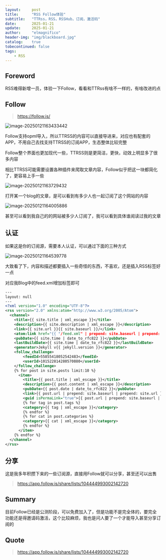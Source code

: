 ```yaml
---
layout:     post
title:      "RSS Follow体验"
subtitle:   "TTRss，RSS，RSSHub，订阅，激活码"
date:       2025-01-21
update:     2025-01-21
author:     "elmagnifico"
header-img: "img/blackboard.jpg"
catalog:    true
tobecontinued: false
tags:
    - RSS
---
```


## Foreword

RSS难得新增一员，体验一下Follow，看看和TTRss有啥不一样的，有啥改进的点



## Follow

> https://follow.is/

![image-20250121163433442](https://img.elmagnifico.tech/static/upload/elmagnifico/20250121163433541.png)

Follow支持opml导入，所以TTRSS的内容可以直接导进来，对应也有配套的APP，不用自己去找支持TTRSS的订阅APP，生态整体比较完整

Follow整个界面也更加现代一些，TTRSS则是更简洁，更快，动效上明显多了很多内容

相比TTRSS可能需要设置各种插件来爬取文章内容，Follow似乎把这一块都简化了，更容易上手一些

![image-20250121163729432](https://img.elmagnifico.tech/static/upload/elmagnifico/20250121163729488.png)

打开某一个blog的文章，是可以看到有多少人也一起订阅了这个网站的内容

![image-20250121164005886](https://img.elmagnifico.tech/static/upload/elmagnifico/20250121164005927.png)

甚至可以看到我自己的的网站被多少人订阅了，我可以看到具体谁阅读过我的文章



## 认证

如果这是你的订阅源，需要本人认证，可以通过下面的三种方式

![image-20250121164539778](https://img.elmagnifico.tech/static/upload/elmagnifico/20250121164539835.png)

大致看了下，内容和描述都要插入一些奇怪的东西，不喜欢，还是插入RSS标签好一点



对应我Blog中的feed.xml增加标签即可

```xml
---
layout: null
---
<?xml version="1.0" encoding="UTF-8"?>
<rss version="2.0" xmlns:atom="http://www.w3.org/2005/Atom">
  <channel>
    <title>{{ site.title | xml_escape }}</title>
    <description>{{ site.description | xml_escape }}</description>
    <link>{{ site.url }}{{ site.baseurl }}/</link>
    <atom:link href="{{ "/feed.xml" | prepend: site.baseurl | prepend: site.url }}" rel="self" type="application/rss+xml" />
    <pubDate>{{ site.time | date_to_rfc822 }}</pubDate>
    <lastBuildDate>{{ site.time | date_to_rfc822 }}</lastBuildDate>
    <generator>Jekyll v{{ jekyll.version }}</generator>
    <follow_challenge>
        <feedId>55855418052542483</feedId>
        <userId>101522814280570880</userId>
    </follow_challenge>    
    {% for post in site.posts limit:10 %}
      <item>
        <title>{{ post.title | xml_escape }}</title>
        <description>{{ post.content | xml_escape }}</description>
        <pubDate>{{ post.date | date_to_rfc822 }}</pubDate>
        <link>{{ post.url | prepend: site.baseurl | prepend: site.url }}</link>
        <guid isPermaLink="true">{{ post.url | prepend: site.baseurl | prepend: site.url }}</guid>
        {% for tag in post.tags %}
        <category>{{ tag | xml_escape }}</category>
        {% endfor %}
        {% for cat in post.categories %}
        <category>{{ cat | xml_escape }}</category>
        {% endfor %}
      </item>
    {% endfor %}
  </channel>
</rss>

```



## 分享

这是我多年积攒下来的一些订阅源，直接用Follow就可以分享，甚至还可以出售

> https://app.follow.is/share/lists/104444993002142720



## Summary

目前Follow已经是公测阶段，可以免费加入了，但是功能不是完全体的，要完全功能还是得邀请码激活，这个比较麻烦，我也是问人要了一个才能导入甚至分享订阅的



## Quote

> https://app.follow.is/share/lists/104444993002142720

